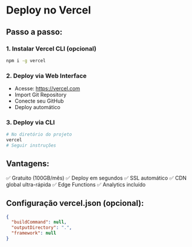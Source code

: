 # Deploy no Vercel

## Passo a passo:

### 1. Instalar Vercel CLI (opcional)
```bash
npm i -g vercel
```

### 2. Deploy via Web Interface
- Acesse: https://vercel.com
- Import Git Repository
- Conecte seu GitHub
- Deploy automático

### 3. Deploy via CLI
```bash
# No diretório do projeto
vercel
# Seguir instruções
```

## Vantagens:
✅ Gratuito (100GB/mês)
✅ Deploy em segundos
✅ SSL automático
✅ CDN global ultra-rápida
✅ Edge Functions
✅ Analytics incluído

## Configuração vercel.json (opcional):
```json
{
  "buildCommand": null,
  "outputDirectory": ".",
  "framework": null
}
```

